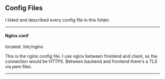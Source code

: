 ## Config Files

I listed and described every config file in this folder.

___

#### Nginx.conf

located: /etc/nginx

This is the nginx config file. I use nginx between frontend and client, so the connection would be HTTPS. Between backend and frontend there's a TLS via pem files.

___
